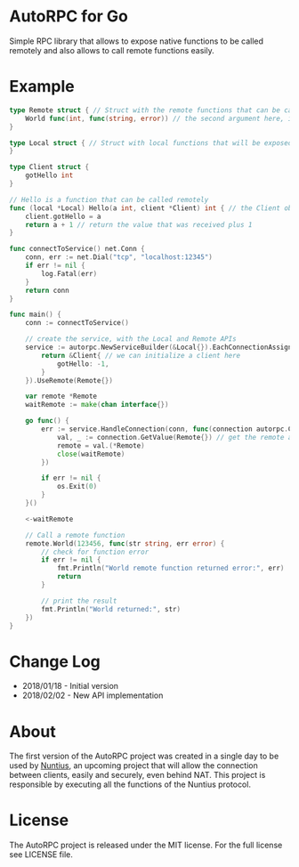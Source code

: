 # AutoRPC for Go
Simple RPC library that allows to expose native functions to be called remotely and also allows to call remote functions easily.

# Example

```go
type Remote struct { // Struct with the remote functions that can be called
    World func(int, func(string, error)) // the second argument here, is a callback to be called when the remote function returns the result
}

type Local struct { // Struct with local functions that will be exposed as the connection api
}

type Client struct {
    gotHello int
}

// Hello is a function that can be called remotely
func (local *Local) Hello(a int, client *Client) int { // the Client object is automatically created for this connection
    client.gotHello = a
    return a + 1 // return the value that was received plus 1
}

func connectToService() net.Conn {
    conn, err := net.Dial("tcp", "localhost:12345")
    if err != nil {
        log.Fatal(err)
    }
    return conn
}

func main() {
    conn := connectToService()

    // create the service, with the Local and Remote APIs
    service := autorpc.NewServiceBuilder(&Local{}).EachConnectionAssign(Client{}, func(conn autorpc.Connection) interface{} {
        return &Client{ // we can initialize a client here
            gotHello: -1,
        }
    }).UseRemote(Remote{})

    var remote *Remote
    waitRemote := make(chan interface{})

    go func() {
        err := service.HandleConnection(conn, func(connection autorpc.Connection) {
            val, _ := connection.GetValue(Remote{}) // get the remote api for this connection
            remote = val.(*Remote)
            close(waitRemote)
        })

        if err != nil {
            os.Exit(0)
        }
    }()

    <-waitRemote

    // Call a remote function
    remote.World(123456, func(str string, err error) {
        // check for function error
        if err != nil {
            fmt.Println("World remote function returned error:", err)
            return
        }

        // print the result
        fmt.Println("World returned:", str)
    })
}
```

# Change Log

- 2018/01/18 - Initial version
- 2018/02/02 - New API implementation

# About
The first version of the AutoRPC project was created in a single day to be used by [Nuntius](https://lab.andrebaltazar.com/?p=nuntius), an upcoming project that will allow the connection between clients, easily and securely, even behind NAT. This project is responsible by executing all the functions of the Nuntius protocol.

# License
The AutoRPC project is released under the MIT license. For the full license see LICENSE file.
